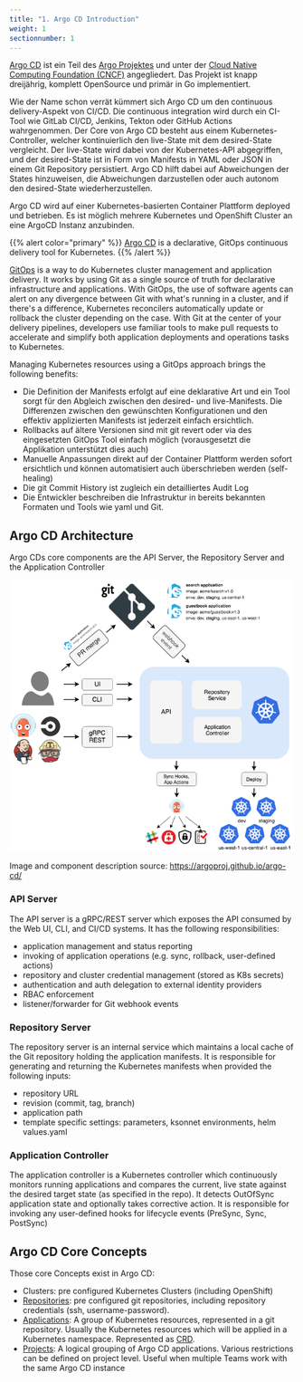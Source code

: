 ```yaml
---
title: "1. Argo CD Introduction"
weight: 1
sectionnumber: 1
---
```


[Argo CD](https://argoproj.github.io/argo-cd/) ist ein Teil des [Argo Projektes](https://argoproj.github.io/) und unter der [Cloud Native Computing Foundation (CNCF)](https://www.cncf.io/) angegliedert. Das Projekt ist knapp dreijährig, komplett OpenSource und primär in Go implementiert.

Wie der Name schon verrät kümmert sich Argo CD um den continuous delivery-Aspekt von CI/CD. Die continuous integration wird durch ein CI-Tool wie GitLab CI/CD, Jenkins, Tekton oder GitHub Actions wahrgenommen. Der Core von Argo CD besteht aus einem Kubernetes-Controller, welcher kontinuierlich den live-State mit dem desired-State vergleicht. Der live-State wird dabei von der Kubernetes-API abgegriffen, und der desired-State ist in Form von Manifests in YAML oder JSON in einem Git Repository persistiert. Argo CD hilft dabei auf Abweichungen der States hinzuweisen, die Abweichungen darzustellen oder auch autonom den desired-State wiederherzustellen.

Argo CD wird auf einer Kubernetes-basierten Container Plattform deployed und betrieben. Es ist möglich mehrere Kubernetes und OpenShift Cluster an eine ArgoCD Instanz anzubinden.

{{% alert  color="primary" %}}
[Argo CD](https://argoproj.github.io/argo-cd/) is a declarative, GitOps continuous delivery tool for Kubernetes.
{{% /alert %}}

[GitOps](https://www.weave.works/technologies/gitops/) is a way to do Kubernetes cluster management and application delivery. It works by using Git as a single source of truth for declarative infrastructure and applications. With GitOps, the use of software agents can alert on any divergence between Git with what's running in a cluster, and if there's a difference, Kubernetes reconcilers automatically update or rollback the cluster depending on the case. With Git at the center of your delivery pipelines, developers use familiar tools to make pull requests to accelerate and simplify both application deployments and operations tasks to Kubernetes.

Managing Kubernetes resources using a GitOps approach brings the following benefits:

* Die Definition der Manifests erfolgt auf eine deklarative Art und ein Tool sorgt für den Abgleich zwischen den desired- und live-Manifests. Die Differenzen zwischen den gewünschten Konfigurationen und den effektiv applizierten Manifests ist jederzeit einfach ersichtlich.
* Rollbacks auf ältere Versionen sind mit git revert oder via des eingesetzten GitOps Tool einfach möglich (vorausgesetzt die Applikation unterstützt dies auch)
* Manuelle Anpassungen direkt auf der Container Plattform werden sofort ersichtlich und können automatisiert auch überschrieben werden (self-healing)
* Die git Commit History ist zugleich ein detailliertes Audit Log
* Die Entwickler beschreiben die Infrastruktur in bereits bekannten Formaten und Tools wie yaml und Git.


## Argo CD Architecture

Argo CDs core components are the API Server, the Repository Server and the Application Controller

![Architecture](argocd_architecture.png)

Image and component description source: <https://argoproj.github.io/argo-cd/>


### API Server

The API server is a gRPC/REST server which exposes the API consumed by the Web UI, CLI, and CI/CD systems. It has the following responsibilities:

* application management and status reporting
* invoking of application operations (e.g. sync, rollback, user-defined actions)
* repository and cluster credential management (stored as K8s secrets)
* authentication and auth delegation to external identity providers
* RBAC enforcement
* listener/forwarder for Git webhook events


### Repository Server

The repository server is an internal service which maintains a local cache of the Git repository holding the application manifests. It is responsible for generating and returning the Kubernetes manifests when provided the following inputs:

* repository URL
* revision (commit, tag, branch)
* application path
* template specific settings: parameters, ksonnet environments, helm values.yaml


### Application Controller

The application controller is a Kubernetes controller which continuously monitors running applications and compares the current, live state against the desired target state (as specified in the repo). It detects OutOfSync application state and optionally takes corrective action. It is responsible for invoking any user-defined hooks for lifecycle events (PreSync, Sync, PostSync)


## Argo CD Core Concepts

Those core Concepts exist in Argo CD:

* Clusters: pre configured Kubernetes Clusters (including OpenShift)
* [Repositories](https://argoproj.github.io/argo-cd/user-guide/private-repositories/): pre configured git repositories, including repository credentials (ssh, username-password).
* [Applications](https://argoproj.github.io/argo-cd/operator-manual/declarative-setup/#applications): A group of Kubernetes resources, represented in a git repository. Usually the Kubernetes resources which will be applied in a Kubernetes namespace. Represented as [CRD](https://kubernetes.io/docs/concepts/extend-kubernetes/api-extension/custom-resources/).
* [Projects](https://argoproj.github.io/argo-cd/user-guide/projects/): A logical grouping of Argo CD applications. Various restrictions can be defined on project level. Useful when multiple Teams work with the same Argo CD instance

